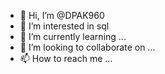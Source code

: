 - 👋 Hi, I’m @DPAK960
- 👀 I’m interested in sql
- 🌱 I’m currently learning ...
- 💞️ I’m looking to collaborate on ...
- 📫 How to reach me ...

<!---
DPAK960/DPAK960 is a ✨ special ✨ repository because its `README.md` (this file) appears on your GitHub profile.
You can click the Preview link to take a look at your changes.
--->
